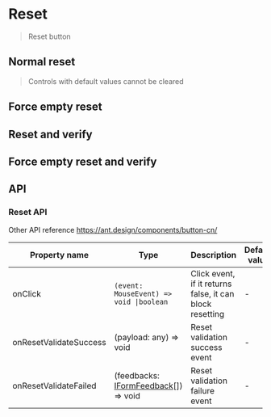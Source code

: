 # Reset

> Reset button

## Normal reset

> Controls with default values cannot be cleared

<code src="../demos/reset/Normal.tsx"></code>

## Force empty reset

<code src="../demos/reset/ForceEmpty.tsx"></code>

## Reset and verify

<code src="../demos/reset/Verify.tsx"></code>

## Force empty reset and verify

<code src="../demos/reset/ForceEmptyAndVerfy.tsx"></code>

## API

### Reset API

Other API reference <https://ant.design/components/button-cn/>

| Property name          | Type                                                                                             | Description                                              | Default value |
| ---------------------- | ------------------------------------------------------------------------------------------------ | -------------------------------------------------------- | ------------- |
| onClick                | `(event: MouseEvent) => void \|boolean`                                                          | Click event, if it returns false, it can block resetting | -             |
| onResetValidateSuccess | (payload: any) => void                                                                           | Reset validation success event                           | -             |
| onResetValidateFailed  | (feedbacks: [IFormFeedback](https://core.formilyjs.org/api/models/form#iformfeedback)[]) => void | Reset validation failure event                           | -             |
